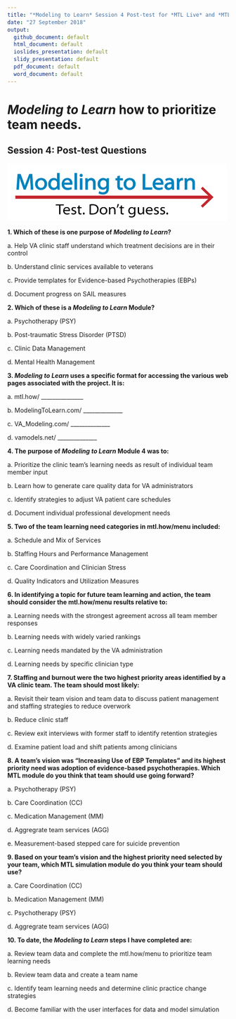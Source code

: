 ```yaml
---
title: "*Modeling to Learn* Session 4 Post-test for *MTL Live* and *MTL Video*"
date: "27 September 2018"
output: 
  github_document: default
  html_document: default
  ioslides_presentation: default
  slidy_presentation: default
  pdf_document: default
  word_document: default
---
```


# *Modeling to Learn* how to prioritize team needs.
<!-- MTL Logo, HTML img tag -->
## Session 4: Post-test Questions	
<img src = "https://raw.githubusercontent.com/lzim/teampsd/teampsd_style/mtl_logo/mtl_testdontguess_sm.png"
     height = "130" width = "500">  
     
**1. Which of these is one purpose of *Modeling to Learn*?**

a. Help VA clinic staff understand which treatment decisions are in their control

b. Understand clinic services available to veterans

c. Provide templates for Evidence-based Psychotherapies (EBPs)

d. Document progress on SAIL measures
	
**2. Which of these is a *Modeling to Learn* Module?**

a. Psychotherapy (PSY)

b. Post-traumatic Stress Disorder (PTSD)

c. Clinic Data Management

d. Mental Health Management
	
**3. *Modeling to Learn* uses a specific format for accessing the various web pages associated with the project. It is:**

a. mtl.how/ _______________

b. ModelingToLearn.com/ ______________

c. VA_Modeling.com/ ______________

d. vamodels.net/ ______________
	
**4. The purpose of *Modeling to Learn* Module 4 was to:**

a. Prioritize the clinic team’s learning needs as result of individual team member input

b. Learn how to generate care quality data for VA administrators

c. Identify strategies to adjust VA patient care schedules

d. Document individual professional development needs

**5. Two of the team learning need categories in mtl.how/menu included:**

a. Schedule and Mix of Services

b. Staffing Hours and Performance Management

c. Care Coordination and Clinician Stress

d. Quality Indicators and Utilization Measures
		
**6. In identifying a topic for future team learning and action, the team should consider the mtl.how/menu results relative to:**

a. Learning needs with the strongest agreement across all team member responses

b. Learning needs with widely varied rankings

c. Learning needs mandated by the VA administration

d. Learning needs by specific clinician type
		
**7. Staffing and burnout were the two highest priority areas identified by a VA clinic team. The team should most likely:**

a. Revisit their team vision and team data to discuss patient management and staffing strategies to reduce overwork

b. Reduce clinic staff

c. Review exit interviews with former staff to identify retention strategies

d. Examine patient load and shift patients among clinicians
	
**8. A team’s vision was “Increasing Use of EBP Templates” and its highest priority need was adoption of evidence-based psychotherapies. Which MTL module do you think that team should use going forward?**

a. Psychotherapy (PSY)

b. Care Coordination (CC)

c. Medication Management (MM)

d. Aggregrate team services (AGG)

e. Measurement-based stepped care for suicide prevention 
	
**9. Based on your team’s vision and the highest priority need selected by your team, which MTL simulation module do you think your team should use?**

a. Care Coordination (CC)

b. Medication Management (MM)

c. Psychotherapy (PSY)

d. Aggregrate team services (AGG)
	
**10. To date, the *Modeling to Learn* steps I have completed are:**

a. Review team data and complete the mtl.how/menu to prioritize team learning needs

b. Review team data and create a team name

c. Identify team learning needs and determine clinic practice change strategies

d. Become familiar with the user interfaces for data and model simulation
